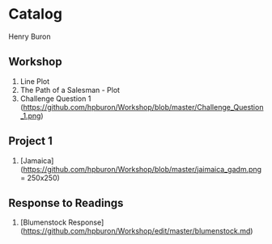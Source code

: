 # Catalog

Henry Buron

## Workshop

1. Line Plot
2. The Path of a Salesman - Plot
3. Challenge Question 1 (https://github.com/hpburon/Workshop/blob/master/Challenge_Question_1.png)

## Project 1

1. [Jamaica] (https://github.com/hpburon/Workshop/blob/master/jaimaica_gadm.png = 250x250)

## Response to Readings

1. [Blumenstock Response] (https://github.com/hpburon/Workshop/edit/master/blumenstock.md)
